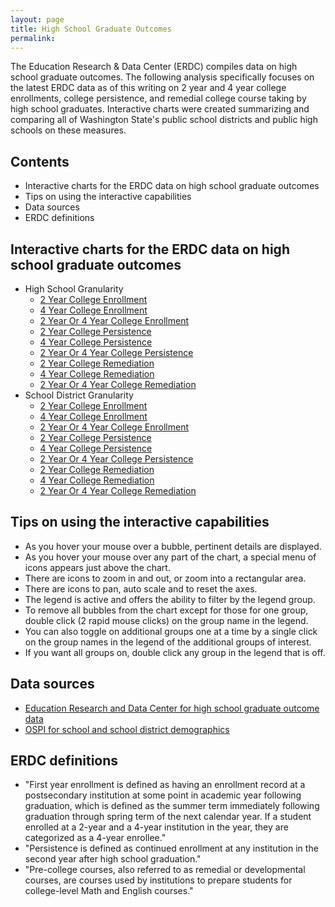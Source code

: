 ```yaml
---
layout: page
title: High School Graduate Outcomes
permalink:
---
```


The Education Research & Data Center (ERDC) compiles data on high school graduate outcomes. The following analysis specifically focuses on the latest ERDC data as of this writing on 2 year and 4 year college enrollments, 
college persistence, 
and remedial college course taking by high school graduates. Interactive charts were created summarizing and comparing all of Washington State's public school districts and public high schools on these measures.

## Contents
- Interactive charts for the ERDC data on high school graduate outcomes
- Tips on using the interactive capabilities
- Data sources
- ERDC definitions

## Interactive charts for the ERDC data on high school graduate outcomes
- High School Granularity
  - [2 Year College Enrollment](erdc_2yr_enrollment_school)
  - [4 Year College Enrollment](erdc_4yr_enrollment_school)
  - [2 Year Or 4 Year College Enrollment](erdc_2yr_or_4yr_enrollment_school)
  - [2 Year College Persistence](erdc_2yr_persistence_school)
  - [4 Year College Persistence](erdc_4yr_persistence_school)
  - [2 Year Or 4 Year College Persistence](erdc_2yr_or_4yr_persistence_school)
  - [2 Year College Remediation](erdc_2yr_remediation_school)
  - [4 Year College Remediation](erdc_4yr_remediation_school)
  - [2 Year Or 4 Year College Remediation](erdc_2yr_or_4yr_remediation_school)
- School District Granularity
  - [2 Year College Enrollment](erdc_2yr_enrollment_district)
  - [4 Year College Enrollment](erdc_4yr_enrollment_district)
  - [2 Year Or 4 Year College Enrollment](erdc_2yr_or_4yr_enrollment_district)
  - [2 Year College Persistence](erdc_2yr_persistence_district)
  - [4 Year College Persistence](erdc_4yr_persistence_district)
  - [2 Year Or 4 Year College Persistence](erdc_2yr_or_4yr_persistence_district)
  - [2 Year College Remediation](erdc_2yr_remediation_district)
  - [4 Year College Remediation](erdc_4yr_remediation_district)
  - [2 Year Or 4 Year College Remediation](erdc_2yr_or_4yr_remediation_district)

## Tips on using the interactive capabilities
- As you hover your mouse over a bubble, pertinent details are displayed.
- As you hover your mouse over any part of the chart, a special menu of icons appears just above the chart. 
- There are icons to zoom in and out, or zoom into a rectangular area.
- There are icons to pan, auto scale and to reset the axes.
- The legend is active and offers the ability to filter by the legend group.
- To remove all bubbles from the chart except for those for one group, double click (2 rapid mouse clicks) on the group name in the legend.
- You can also toggle on additional groups one at a time by a single click on the group names in the legend of the additional groups of interest.
- If you want all groups on, double click any group in the legend that is off.

## Data sources
- [Education Research and Data Center for high school graduate outcome data](https://erdc.wa.gov/)
- [OSPI for school and school district demographics](https://www.k12.wa.us/)


## ERDC definitions
- "First year enrollment is defined as having an enrollment record at a postsecondary institution at some point in academic year following graduation, which is defined as the summer term immediately following graduation through spring term of the next calendar year. If a student enrolled at a 2-year and a 4-year institution in the year, they are categorized as a 4-year enrollee."
- "Persistence is defined as continued enrollment at any institution in the second year after high school graduation."
- "Pre-college courses, also referred to as remedial or developmental courses, are courses used by institutions to prepare students for college-level Math and English courses."